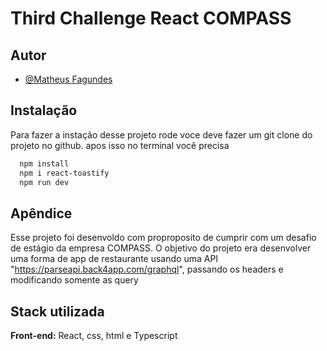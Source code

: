 
# Third Challenge React COMPASS

## Autor

- [@Matheus Fagundes](https://www.github.com/matheus27n)

## Instalação

Para fazer a instação desse projeto rode voce deve fazer um git clone do projeto no github. apos isso no terminal você precisa

```bash
  npm install
  npm i react-toastify
  npm run dev
```

## Apêndice

Esse projeto foi desenvoldo com proproposito de cumprir com um desafio de estágio da empresa COMPASS. O objetivo do projeto era desenvolver uma forma de app de restaurante usando uma API "https://parseapi.back4app.com/graphql", passando os headers e modificando somente as query

## Stack utilizada

**Front-end:** React, css, html e Typescript
